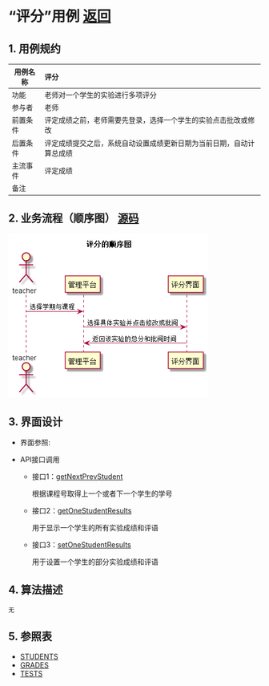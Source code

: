 # “评分”用例 [返回](../README.md)
## 1. 用例规约

|用例名称|评分|
|-------|:-------------|
|功能|老师对一个学生的实验进行多项评分|
|参与者|老师|
|前置条件|评定成绩之前，老师需要先登录，选择一个学生的实验点击批改或修改|
|后置条件| 评定成绩提交之后，系统自动设置成绩更新日期为当前日期，自动计算总成绩|
|主流事件| 评定成绩|
|备注| |

## 2. 业务流程（顺序图） [源码](../src/pinfen.puml)
![sequence1](../pinfen.png) 

    
## 3. 界面设计
- 界面参照: 

- API接口调用

    - 接口1：[getNextPrevStudent](../接口/getNextPrevStudent.md)
        
        根据课程号取得上一个或者下一个学生的学号
        
    - 接口2：[getOneStudentResults](../接口/getOneStudentResults.md)
        
        用于显示一个学生的所有实验成绩和评语
         
    - 接口3：[setOneStudentResults](../接口/setOneStudentResults.md)
    
        用于设置一个学生的部分实验成绩和评语
    
## 4. 算法描述
    无
    
## 5. 参照表

- [STUDENTS](../数据库设计.md/#STUDENTS)
- [GRADES](../数据库设计.md/#GRADES)
- [TESTS](../数据库设计.md/#TESTS)
